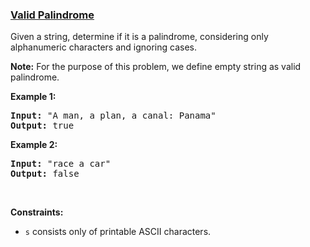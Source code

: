 ### [Valid Palindrome](https://leetcode.com/problems/valid-palindrome)

<p>Given a string, determine if it is a palindrome, considering only alphanumeric characters and ignoring cases.</p>

<p><strong>Note:</strong>&nbsp;For the purpose of this problem, we define empty string as valid palindrome.</p>

<p><strong>Example 1:</strong></p>

<pre>
<strong>Input:</strong> &quot;A man, a plan, a canal: Panama&quot;
<strong>Output:</strong> true
</pre>

<p><strong>Example 2:</strong></p>

<pre>
<strong>Input:</strong> &quot;race a car&quot;
<strong>Output:</strong> false
</pre>

<p>&nbsp;</p>
<p><strong>Constraints:</strong></p>

<ul>
	<li><code>s</code> consists only of printable ASCII characters.</li>
</ul>

